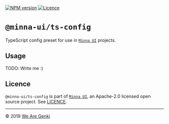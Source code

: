 [![NPM version](https://img.shields.io/npm/v/@minna-ui/ts-config.svg)](https://www.npmjs.com/package/@minna-ui/ts-config)
[![Licence](https://img.shields.io/npm/l/@minna-ui/ts-config.svg)](https://github.com/WeAreGenki/minna-ui/blob/master/LICENCE)

# `@minna-ui/ts-config`

TypeScript config preset for use in [`Minna UI`](https://github.com/WeAreGenki/minna-ui) projects.

## Usage

TODO: Write me :)

## Licence

`@minna-ui/ts-config` is part of [`Minna UI`](https://github.com/WeAreGenki/minna-ui), an Apache-2.0 licensed open source project. See [LICENCE](https://github.com/WeAreGenki/minna-ui/blob/master/LICENCE).

---

© 2019 [We Are Genki](https://wearegenki.com)
